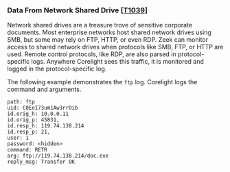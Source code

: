 ### Data From Network Shared Drive [\[T1039\]](https://attack.mitre.org/techniques/T1039/)

Network shared drives are a treasure trove of sensitive corporate documents. Most enterprise networks host shared network drives using SMB, but some may rely on FTP, HTTP, or even RDP. Zeek can monitor access to shared network drives when protocols like SMB, FTP, or HTTP are used. Remote control protocols, like RDP, are also parsed in protocol-specific logs. Anywhere Corelight sees this traffic, it is monitored and logged in the protocol-specific log.

The following example demonstrates the `ftp` log. Corelight logs the command and arguments.

```
path: ftp
uid: C0EeI73um1Aw3rrOib
id.orig_h: 10.0.0.11
id.orig_p: 45831,
id.resp_h: 119.74.138.214
id.resp_p: 21,
user: 1
password: <hidden>
command: RETR
arg: ftp://119.74.138.214/doc.exe
reply_msg: Transfer OK
```
